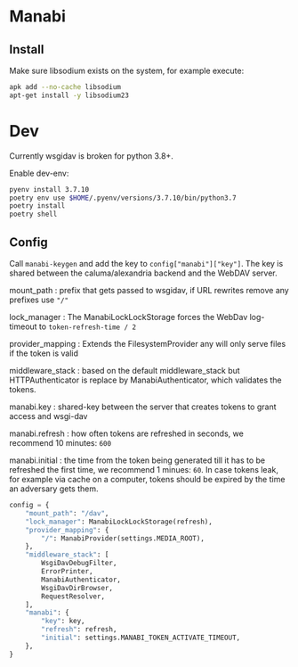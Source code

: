 Manabi
======

Install
-------

Make sure libsodium exists on the system, for example execute:

```bash
apk add --no-cache libsodium
apt-get install -y libsodium23
```

Dev
===

Currently wsgidav is broken for python 3.8+.

Enable dev-env:

```bash
pyenv install 3.7.10
poetry env use $HOME/.pyenv/versions/3.7.10/bin/python3.7
poetry install
poetry shell
```

Config
------

Call `manabi-keygen` and add the key to `config["manabi"]["key"]`. The key is
shared between the caluma/alexandria backend and the WebDAV server.

mount_path
: prefix that gets passed to wsgidav, if URL rewrites remove any prefixes use
`"/"`

lock_manager
: The ManabiLockLockStorage forces the WebDav log-timeout to 
`token-refresh-time / 2`

provider_mapping
: Extends the FilesystemProvider any will only serve files if the token is valid

middleware_stack
: based on the default middleware_stack but HTTPAuthenticator is replace by
ManabiAuthenticator, which validates the tokens.

manabi.key
: shared-key between the server that creates tokens to grant access and wsgi-dav

manabi.refresh
: how often tokens are refreshed in seconds, we recommend 10 minutes: `600`

manabi.initial
: the time from the token being generated till it has to be refreshed the first
time, we recommend 1 minues: `60`. In case tokens leak, for example via cache on
a computer, tokens should be expired by the time an adversary gets them.

```python
config = {
    "mount_path": "/dav",
    "lock_manager": ManabiLockLockStorage(refresh),
    "provider_mapping": {
        "/": ManabiProvider(settings.MEDIA_ROOT),
    },
    "middleware_stack": [
        WsgiDavDebugFilter,
        ErrorPrinter,
        ManabiAuthenticator,
        WsgiDavDirBrowser,
        RequestResolver,
    ],
    "manabi": {
        "key": key,
        "refresh": refresh,
        "initial": settings.MANABI_TOKEN_ACTIVATE_TIMEOUT,
    },
}
```
